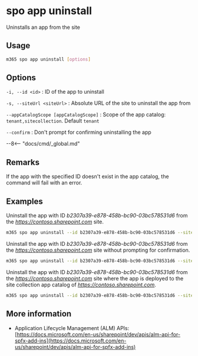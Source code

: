 # spo app uninstall

Uninstalls an app from the site

## Usage

```sh
m365 spo app uninstall [options]
```

## Options

`-i, --id <id>`
: ID of the app to uninstall

`-s, --siteUrl <siteUrl>`
: Absolute URL of the site to uninstall the app from

`--appCatalogScope [appCatalogScope]`
: Scope of the app catalog: `tenant,sitecollection`. Default `tenant`

`--confirm`
: Don't prompt for confirming uninstalling the app

--8<-- "docs/cmd/_global.md"

## Remarks

If the app with the specified ID doesn't exist in the app catalog, the command will fail with an error.

## Examples

Uninstall the app with ID _b2307a39-e878-458b-bc90-03bc578531d6_ from the _https://contoso.sharepoint.com_ site.

```sh
m365 spo app uninstall --id b2307a39-e878-458b-bc90-03bc578531d6 --siteUrl https://contoso.sharepoint.com
```

Uninstall the app with ID _b2307a39-e878-458b-bc90-03bc578531d6_ from the _https://contoso.sharepoint.com_ site without prompting for confirmation.

```sh
m365 spo app uninstall --id b2307a39-e878-458b-bc90-03bc578531d6 --siteUrl https://contoso.sharepoint.com
```

Uninstall the app with ID _b2307a39-e878-458b-bc90-03bc578531d6_ from the _https://contoso.sharepoint.com_ site where the app is deployed to the site collection app catalog of _https://contoso.sharepoint.com_.

```sh
m365 spo app uninstall --id b2307a39-e878-458b-bc90-03bc578531d6 --siteUrl https://contoso.sharepoint.com --appCatalogScope sitecollection
```

## More information

- Application Lifecycle Management (ALM) APIs: [https://docs.microsoft.com/en-us/sharepoint/dev/apis/alm-api-for-spfx-add-ins](https://docs.microsoft.com/en-us/sharepoint/dev/apis/alm-api-for-spfx-add-ins)
